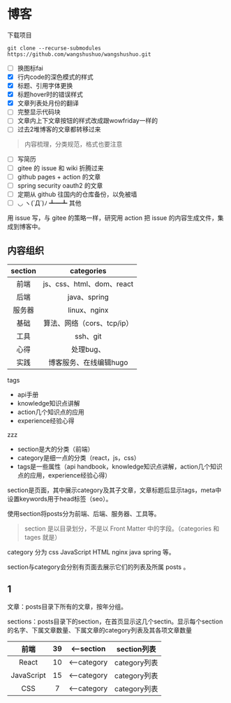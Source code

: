# 博客

下载项目 
```
git clone --recurse-submodules https://github.com/wangshushuo/wangshushuo.git
```

- [ ] 换图标fai
- [x] 行内code的深色模式的样式
- [x] 标题、引用字体更换
- [x] 标题hover时的错误样式
- [x] 文章列表处月份的翻译
- [ ] 完整显示代码块
- [ ] 文章内上下文章按钮的样式改成跟wowfriday一样的
- [ ] 过去2堆博客的文章都转移过来
> 内容梳理，分类规范，格式也要注意
- [ ] 写简历
- [ ] gitee 的 issue 和 wiki 折腾过来
- [ ] github pages + action 的文章
- [ ] spring security oauth2 的文章
- [ ] 定期从 github 往国内的仓库备份，以免被墙
- [ ] ◡ ヽ(`Д´)ﾉ ┻━┻ 其他

用 issue 写，与 gitee 的策略一样，研究用 action 把 issue 的内容生成文件，集成到博客中。
## 内容组织

section | categories 
:---:|:---:
前端 | js、css、html、dom、react 
后端 | java、spring 
服务器 | linux、nginx
基础 | 算法、网络（cors、tcp/ip）
工具 | ssh、git
心得 | 处理bug、
实践 | 博客服务、在线编辑hugo

tags
- api手册
- knowledge知识点讲解
- action几个知识点的应用
- experience经验心得

zzz
- section是大的分类（前端）
- category是细一点的分类（react，js，css）
- tags是一些属性（api handbook，knowledge知识点讲解，action几个知识点的应用，experience经验心得）

section是页面，其中展示category及其子文章，文章标题后显示tags，meta中设置keywords用于head标签（seo）。


使用section将posts分为前端、后端、服务器、工具等。
> section 是以目录划分，不是以 Front Matter 中的字段。（categories 和 tages 就是）

category 分为 css JavaScript HTML nginx java spring 等。

section与category会分别有页面去展示它们的列表及所属 posts 。

## 1

文章：posts目录下所有的文章，按年分组。

sections：posts目录下的section，在首页显示这几个sectin。显示每个section的名字、下属文章数量、下属文章的category列表及其各项文章数量

前端 | 39 | <--section | section列表
:---:|:---:|:---:|:---:
React | 10 | <--category | category列表
JavaScript | 15 | <--category | category列表
CSS | 7 | <--category |category列表 
